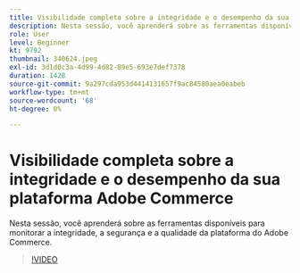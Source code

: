 ```yaml
---
title: Visibilidade completa sobre a integridade e o desempenho da sua plataforma Adobe Commerce
description: Nesta sessão, você aprenderá sobre as ferramentas disponíveis para monitorar a integridade, a segurança e a qualidade da plataforma do Adobe Commerce.
role: User
level: Beginner
kt: 9792
thumbnail: 340624.jpeg
exl-id: 3d1d0c3a-4d99-4d82-89e5-693e7def7378
duration: 1428
source-git-commit: 9a297cda953d4414131657f9ac84580aea0eabeb
workflow-type: tm+mt
source-wordcount: '68'
ht-degree: 0%

---
```


# Visibilidade completa sobre a integridade e o desempenho da sua plataforma Adobe Commerce

Nesta sessão, você aprenderá sobre as ferramentas disponíveis para monitorar a integridade, a segurança e a qualidade da plataforma do Adobe Commerce.

>[!VIDEO](https://video.tv.adobe.com/v/3456867/?quality=12&learn=on&captions=por_br)
